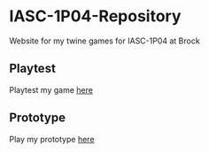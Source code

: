 # IASC-1P04-Repository
Website for my twine games for IASC-1P04 at Brock

## Playtest

Playtest my game [here](Playtest/playtest)

## Prototype

Play my prototype [here](Prototype/TwineGamePrototype.html)
